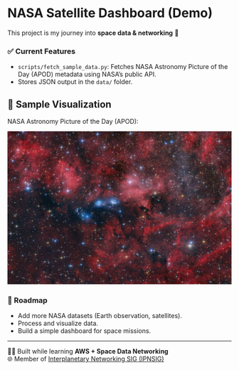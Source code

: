 

# NASA Satellite Dashboard (Demo)

This project is my journey into **space data & networking** 🚀  

### ✅ Current Features
- `scripts/fetch_sample_data.py`: Fetches NASA Astronomy Picture of the Day (APOD) metadata using NASA’s public API.
- Stores JSON output in the `data/` folder.

## 🌌 Sample Visualization

NASA Astronomy Picture of the Day (APOD):

![APOD](docs/screenshots/apod.jpg)


### 📅 Roadmap
- Add more NASA datasets (Earth observation, satellites).
- Process and visualize data.
- Build a simple dashboard for space missions.

---

👩‍💻 Built while learning **AWS + Space Data Networking**  
🌐 Member of [Interplanetary Networking SIG (IPNSIG)](https://ipnsig.org)
